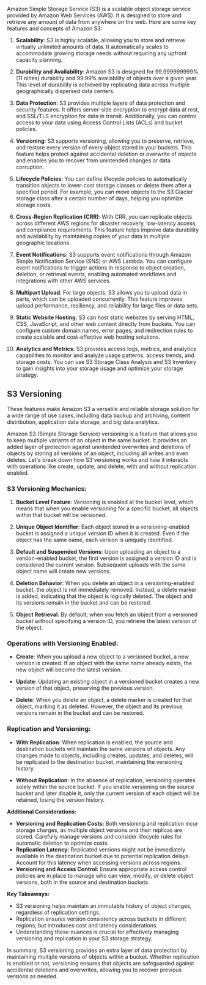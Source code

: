 Amazon Simple Storage Service (S3) is a scalable object storage service provided by Amazon Web Services (AWS). It is designed to store and retrieve any amount of data from anywhere on the web. Here are some key features and concepts of Amazon S3:

1. **Scalability**: S3 is highly scalable, allowing you to store and retrieve virtually unlimited amounts of data. It automatically scales to accommodate growing storage needs without requiring any upfront capacity planning.

2. **Durability and Availability**: Amazon S3 is designed for 99.999999999% (11 nines) durability and 99.99% availability of objects over a given year. This level of durability is achieved by replicating data across multiple geographically dispersed data centers.

3. **Data Protection**: S3 provides multiple layers of data protection and security features. It offers server-side encryption to encrypt data at rest, and SSL/TLS encryption for data in transit. Additionally, you can control access to your data using Access Control Lists (ACLs) and bucket policies.

4. **Versioning**: S3 supports versioning, allowing you to preserve, retrieve, and restore every version of every object stored in your buckets. This feature helps protect against accidental deletion or overwrite of objects and enables you to recover from unintended changes or data corruption.

5. **Lifecycle Policies**: You can define lifecycle policies to automatically transition objects to lower-cost storage classes or delete them after a specified period. For example, you can move objects to the S3 Glacier storage class after a certain number of days, helping you optimize storage costs.

6. **Cross-Region Replication (CRR)**: With CRR, you can replicate objects across different AWS regions for disaster recovery, low-latency access, and compliance requirements. This feature helps improve data durability and availability by maintaining copies of your data in multiple geographic locations.

7. **Event Notifications**: S3 supports event notifications through Amazon Simple Notification Service (SNS) or AWS Lambda. You can configure event notifications to trigger actions in response to object creation, deletion, or retrieval events, enabling automated workflows and integrations with other AWS services.

8. **Multipart Upload**: For large objects, S3 allows you to upload data in parts, which can be uploaded concurrently. This feature improves upload performance, resiliency, and reliability for large files or data sets.

9. **Static Website Hosting**: S3 can host static websites by serving HTML, CSS, JavaScript, and other web content directly from buckets. You can configure custom domain names, error pages, and redirection rules to create scalable and cost-effective web hosting solutions.

10. **Analytics and Metrics**: S3 provides access logs, metrics, and analytics capabilities to monitor and analyze usage patterns, access trends, and storage costs. You can use S3 Storage Class Analysis and S3 Inventory to gain insights into your storage usage and optimize your storage strategy.


## S3 Versioning
These features make Amazon S3 a versatile and reliable storage solution for a wide range of use cases, including data backup and archiving, content distribution, application data storage, and big data analytics.

Amazon S3 (Simple Storage Service) versioning is a feature that allows you to keep multiple variants of an object in the same bucket. It provides an added layer of protection against unintended overwrites and deletions of objects by storing all versions of an object, including all writes and even deletes. Let's break down how S3 versioning works and how it interacts with operations like create, update, and delete, with and without replication enabled.

### S3 Versioning Mechanics:

1. **Bucket Level Feature**: Versioning is enabled at the bucket level, which means that when you enable versioning for a specific bucket, all objects within that bucket will be versioned.

2. **Unique Object Identifier**: Each object stored in a versioning-enabled bucket is assigned a unique version ID when it is created. Even if the object has the same name, each version is uniquely identified.

3. **Default and Suspended Versions**: Upon uploading an object to a version-enabled bucket, the first version is assigned a version ID and is considered the current version. Subsequent uploads with the same object name will create new versions.

4. **Deletion Behavior**: When you delete an object in a versioning-enabled bucket, the object is not immediately removed. Instead, a delete marker is added, indicating that the object is logically deleted. The object and its versions remain in the bucket and can be restored.

5. **Object Retrieval**: By default, when you fetch an object from a versioned bucket without specifying a version ID, you retrieve the latest version of the object.

### Operations with Versioning Enabled:

- **Create**: When you upload a new object to a versioned bucket, a new version is created. If an object with the same name already exists, the new object will become the latest version.

- **Update**: Updating an existing object in a versioned bucket creates a new version of that object, preserving the previous version.

- **Delete**: When you delete an object, a delete marker is created for that object, marking it as deleted. However, the object and its previous versions remain in the bucket and can be restored.

### Replication and Versioning:

- **With Replication**: When replication is enabled, the source and destination buckets will maintain the same versions of objects. Any changes made to objects, including creates, updates, and deletes, will be replicated to the destination bucket, maintaining the versioning history.

- **Without Replication**: In the absence of replication, versioning operates solely within the source bucket. If you enable versioning on the source bucket and later disable it, only the current version of each object will be retained, losing the version history.

**Additional Considerations:**

* **Versioning and Replication Costs:** Both versioning and replication incur storage charges, as multiple object versions and their replicas are stored. Carefully manage versions and consider lifecycle rules for automatic deletion to optimize costs.
* **Replication Latency:** Replicated versions might not be immediately available in the destination bucket due to potential replication delays. Account for this latency when accessing versions across regions.
* **Versioning and Access Control:** Ensure appropriate access control policies are in place to manage who can view, modify, or delete object versions, both in the source and destination buckets.

**Key Takeaways:**

* S3 versioning helps maintain an immutable history of object changes, regardless of replication settings.
* Replication ensures version consistency across buckets in different regions, but introduces cost and latency considerations.
* Understanding these nuances is crucial for effectively managing versioning and replication in your S3 storage strategy.

In summary, S3 versioning provides an extra layer of data protection by maintaining multiple versions of objects within a bucket. Whether replication is enabled or not, versioning ensures that objects are safeguarded against accidental deletions and overwrites, allowing you to recover previous versions as needed.
